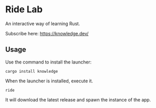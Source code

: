 # Ride Lab

An interactive way of learning Rust.

Subscribe here: https://knowledge.dev/

## Usage

Use the command to install the launcher:

```
cargo install knowledge
```

When the launcher is installed, execute it.

```
ride
```

It will download the latest release and spawn the instance of the app.
